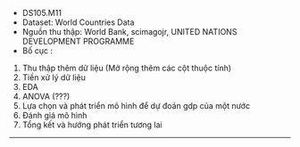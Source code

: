 + DS105.M11
+ Dataset: World Countries Data
+ Nguồn thu thập: World Bank, scimagojr, UNITED NATIONS DEVELOPMENT PROGRAMME
+ Bố cục : 
1) Thu thập thêm dữ liệu (Mở rộng thêm các cột thuộc tính)
2) Tiền xử lý dữ liệu
3) EDA
4) ANOVA (???)
5) Lựa chọn và phát triển mô hình để dự đoán gdp của một nước
6) Đánh giá mô hình
7) Tổng kết và hướng phát triển tương lai

--------------------------------------------------------------
